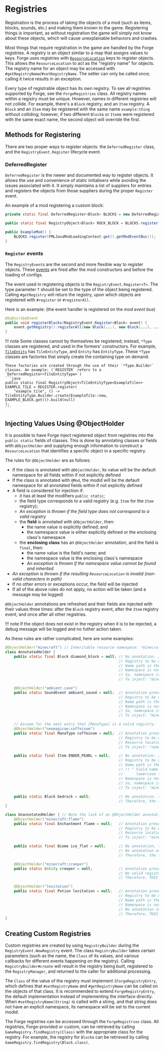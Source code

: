Registries
==========

Registration is the process of taking the objects of a mod (such as items, blocks, sounds, etc.) and making them known to the game. Registering things is important, as without registration the game will simply not know about these objects, which will cause unexplainable behaviors and crashes. 

Most things that require registration in the game are handled by the Forge registries. A registry is an object similar to a map that assigns values to keys. Forge uses registries with [`ResourceLocation`][ResourceLocation] keys to register objects. This allows the `ResourceLocation` to act as the "registry name" for objects. The registry name for an object may be accessed with `#getRegistryName`/`#setRegistryName`. The setter can only be called once; calling it twice results in an exception. 

Every type of registrable object has its own registry. To see all registries supported by Forge, see the `ForgeRegistries` class. All registry names within a registry must be unique. However, names in different registries will not collide. For example, there's a `Block` registry, and an `Item` registry. A `Block` and an `Item` may be registered with the same name `example:thing` without colliding; however, if two different `Block`s or `Item`s were registered with the same exact name, the second object will override the first.

Methods for Registering
------------------

There are two proper ways to register objects: the `DeferredRegister` class, and the `RegistryEvent.Register` lifecycle event.

### DeferredRegister

`DeferredRegister` is the newer and documented way to register objects. It allows the use and convenience of static initialisers while avoiding the issues associated with it. It simply maintains a list of suppliers for entries and registers the objects from those suppliers during the proper `Register` event.

An example of a mod registering a custom block:

```java
private static final DeferredRegister<Block> BLOCKS = new DeferredRegister<>(ForgeRegistries.BLOCKS, MODID);

public static final RegistryObject<Block> ROCK_BLOCK = BLOCKS.register("rock", () -> new Block(Block.Properties.create(Material.ROCK)));

public ExampleMod() {
	BLOCKS.register(FMLJavaModLoadingContext.get().getModEventBus());
}
```

### `Register` events

The `RegistryEvent`s are the second and more flexible way to register objects. These [events][] are fired after the mod constructors and before the loading of configs.

The event used in registering objects is the `RegistryEvent.Register<T>`. The type parameter `T` should be set to the type of the object being registered. Calling `#getRegistry` will return the registry, upon which objects are registered with `#register` or `#registerAll`. 

Here is an example: (the event handler is registered on the *mod event bus*)

```java
@SubscribeEvent
public void registerBlocks(RegistryEvent.Register<Block> event) {
    event.getRegistry().registerAll(new Block(...), new Block(...), ...);
}
```

!!! note
    Some classes cannot by themselves be registered; instead, `*Type` classes are registered, and used in the formers' constructors. For example, [`TileEntity`][tileentity] has `TileEntityType`, and `Entity` has `EntityType`. These `*Type` classes are factories that simply create the containing type on demand. 
    
    These factories are created through the use of their `*Type.Builder` classes. An example: (`REGISTER` refers to a `DeferredRegister<TileEntityType>`)
    ```java
    public static final RegistryObject<TileEntityType<ExampleTile>> EXAMPLE_TILE = REGISTER.register(
        "example_tile", () -> TileEntityType.Builder.create(ExampleTile::new, EXAMPLE_BLOCK.get()).build(null)
    );
    ```

Injecting Values Using @ObjectHolder
-------------------------------------

It is possible to have Forge inject registered object from registries into the `public static` fields of classes. This is done by annotating classes or fields with `@ObjectHolder` and supplying enough information to construct a `ResourceLocation` that identifies a specific object in a specific registry.

The rules for `@ObjectHolder` are as follows:

  * If the class is annotated with `@ObjectHolder`, its value will be the default namespace for all fields within if not explicitly defined
  * If the class is annotated with `@Mod`, the modid will be the default namespace for all annotated fields within if not explicitly defined
  * A field is considered for injection if:
    * it has at least the modifiers `public static`;
    * the field type corresponds to a valid registry (e.g. `Item` for the `Item` registry);
    * *An exception is thrown if the field type does not correspond to a valid registry*
    * the **field** is annotated with `@ObjectHolder`, then:
        * the name value is explicitly defined; and
        * the namespace value is either explicitly defined or the enclosing class's namespace
    * the **enclosing class** has an `@ObjectHolder` annotation, and the field is `final`, then:
        * the name value is the field's name; and
        * the namespace value is the enclosing class's namespace
        * *An exception is thrown if the namespace value cannot be found and inherited*
  * *An exception is thrown if the resulting `ResourceLocation` is invalid (non-valid characters in path)*
  * If no other errors or exceptions occur, the field will be injected
  * If all of the above rules do not apply, no action will be taken (and a message may be logged)

`@ObjectHolder` annotations are refreshed and their fields are injected with their values three times: after the `Block` registry event, after the `Item` registry event, and once after all other registries. 

!!! note
    If the object does not exist in the registry when it is to be injected, a debug message will be logged and no futher action taken.

As these rules are rather complicated, here are some examples:
```java
@ObjectHolder("minecraft") // Inheritable resource namespace: "minecraft"
class AnnotatedHolder {
    public static final Block diamond_block = null; // No annotation. [public static final] is required.
    												// Registry to be queried is [Block].
    												// Name path is the name of the field: "diamond_block"
    												// Namespace is not explicitly defined.
    												// So, namespace is inherited from class annotation: "minecraft"
    												// To inject: "minecraft:diamond_block" from the [Block] registry  

	@ObjectHolder("ambient.cave")
    public static SoundEvent ambient_sound = null;  // Annotation present. [public static] is required.
    												// Registry to be queried is [SoundEvent].
    												// Name path is the value of the annotation: "ambient.cave"
    												// Namespace is not explicitly defined.
    												// So, namespace is inherited from class annotation: "minecraft"
    												// To inject: "minecraft:ambient.cave" from the [SoundEvent] registry

	// Assume for the next entry that [ManaType] is a valid registry.  		
    @ObjectHolder("neomagicae:coffeinum")
    public static final ManaType coffeinum = null;  // Annotation present. [public static] is required. [final] is optional.
    												// Registry to be queried is [ManaType] (custom registry).
    												// Resource location is explicitly defined: "neomagicae:coffeinum"
    												// To inject: "neomagicae:coffeinum" from the [ManaType] registry 

    public static final Item ENDER_PEARL = null;    // No annotation. [public static final] is required.
    												// Registry to be queried is [Item].
    												// Name path is the name of the field: "ENDER_PEARL" -> "ender_pearl"
    												// !! ^ Field name is valid, because ResourceLocations
    												//      lowercase their values automatically.
    												// Namespace is not explicitly defined.
    												// So, namespace is inherited from class annotation: "minecraft"
    												// To inject: "minecraft:ender_pearl" from the [Item] registry 
    												
    public static Block bedrock = null;             // No annotation, so [public static final] is required.
    												// Therefore, the field is ignored.
}

class UnannotatedHolder { // Note the lack of an @ObjectHolder annotation on this class.
    @ObjectHolder("minecraft:flame")
    public static final Enchantment flame = null;   // Annotation present. [public static] is required. [final] is optional.
    												// Registry to be queried is [Enchantment].
    												// Resource location is explicitly defined: "minecraft:flame"
    												// To inject: "minecraft:flame" from the [Enchantment] registry  

    public static final Biome ice_flat = null;      // No annotation, so [public static final] is required.
    												// No annotation on the enclosing class.
    												// Therefore, the field is ignored.

	@ObjectHolder("minecraft:creeper")
    public static Entity creeper = null; 		    // Annotation present. [public static] is required.
    												// No valid registry exists for [Entity].
    												// Therefore, THIS WILL PRODUCE AN EXCEPTION.

    @ObjectHolder("levitation")
    public static final Potion levitation = null;   // Annotation present. [public static] is required. [final] is optional.
    												// Registry to be queried is [Potion].
    												// Name path is the value of the annotation: "levitation"
    												// Namespace is not explicitly defined.
    												// No annotation in enclosing class.
    												// Therefore, THIS WILL PRODUCE AN EXCEPTION.
}
```

Creating Custom Registries
-------------------

Custom registries are created by using `RegistryBuilder` during the `RegistryEvent.NewRegistry` event. The class `RegistryBuilder` takes certain parameters (such as the name, the `Class` of its values, and various callbacks for different events happening on the registry). Calling `RegistryBuilder#create` will result in the registry being built, registered to the `RegistryManager`, and returned to the caller for additional processing.

The `Class` of the value of the registry must implement `IForgeRegistryEntry`, which defines that `#setRegistryName` and `#getRegistryName` can be called on the objects of that class. It is recommended to extend `ForgeRegistryEntry`, the default implementation instead of implementing the interface directly. When `#setRegistryName(String)` is called with a string, and that string does not have an explicit namespace, its namespace will be set to the current modid.

The Forge registries can be accessed through the `ForgeRegistries` class. All registries, Forge-provided or custom, can be retrieved by calling `GameRegistry.findRegistry(Class)` with the appropriate class for the registry. For example, the registry for `Block`s can be retrieved by calling `GameRegistry.findRegistry(Block.class)`.

[ResourceLocation]: resources.md#resourcelocation
[events]: ../events/intro.md
[tileentity]: ../tileentities/tileentity.md
